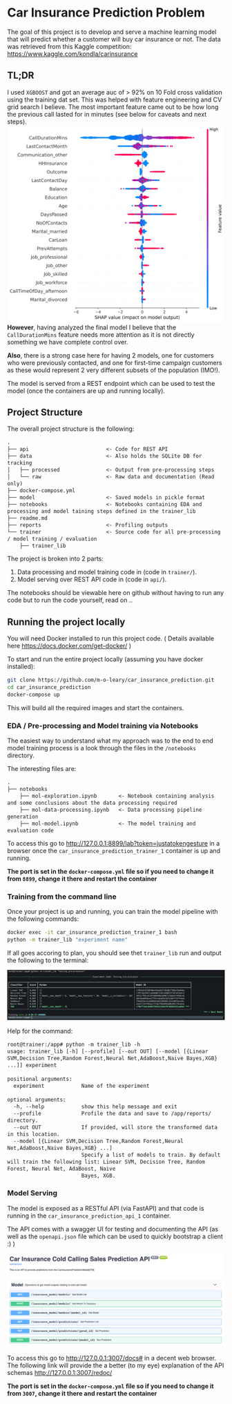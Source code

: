 # Car Insurance Prediction Problem

The goal of this project is to develop and serve a machine learning model that will predict whether a customer will buy car insurance or not. The data was retrieved from this Kaggle competition: https://www.kaggle.com/kondla/carinsurance 

## TL;DR

I used `XGBOOST` and got an average auc of > 92% on 10 Fold cross validation using the training dat set. This was helped with feature engineering and CV grid search I believe.
The most important feature came out to be how long the previous call lasted for in minutes (see below for caveats and next steps).
![best model summary](reports/best_model_summary_plot.png)
**However**, having analyzed the final model I believe that the `CallDurationMins` feature needs more attention as it is not directly something we have complete control over.

**Also**, there is a strong case here for having 2 models, one for customers who were previously contacted, and one for first-time campaign customers as these would represent 2 very different subsets of the population (IMO!).

The model is served from a REST endpoint which can be used to test the model (once the containers are up and running locally).

## Project Structure

The overall project structure is the following:

```text
.
├── api                         <- Code for REST API
├── data                        <- Also holds the SQLite DB for tracking
│   ├── processed               <- Output from pre-processing steps
│   └── raw                     <- Raw data and documentation (Read only)
├── docker-compose.yml          
├── model                       <- Saved models in pickle format
├── notebooks                   <- Notebooks containing EDA and processing and model taining steps defined in the trainer_lib 
├── readme.md
├── reports                     <- Profiling outputs
└── trainer                     <- Source code for all pre-processing / model training / evaluation
    ├── trainer_lib
```

The project is broken into 2 parts:

1. Data processing and model training code in (code in `trainer/`).
2. Model serving over REST API code in (code in `api/`).

The notebooks should be viewable here on github without having to run any code but to run the code yourself, read on ..

## Running the project locally

You will need Docker installed to run this project code.
( Details available here https://docs.docker.com/get-docker/ )

To start and run the entire project locally (assuming you have docker installed):

```sh
git clone https://github.com/m-o-leary/car_insurance_prediction.git
cd car_insurance_prediction
docker-compose up
```

This will build all the required images and start the containers.
### EDA / Pre-processing and Model training via Notebooks

The easiest way to understand what my approach was to the end to end model training process is a look through the files in the `/notebooks` directory.

The interesting files are:

```text
.
├── notebooks 
    ├── mol-exploration.ipynb       <- Notebook containing analysis and some conclusions about the data processing required  
    ├── mol-data-processing.ipynb   <- Data processing pipeline generation 
    ├── mol-model.ipynb             <- The model training and evaluation code

```

To access this go to http://127.0.0.1:8899/lab?token=justatokengesture in a browser once the `car_insurance_prediction_trainer_1` container is  up and running.

**The port is set in the `docker-compose.yml` file so if you need to change it from `8899`, change it there and restart the container**

### Training from the command line

Once your project is up and running, you can train the model pipeline with the following commands:


```bash
docker exec -it car_insurance_prediction_trainer_1 bash
python -m trainer_lib "experiment name"
```

If all goes accoring to plan, you should see thet `trainer_lib` run and output the following to the terminal:

![should be an image here of terminal output!!](reports/running_lib.png)

Help for the command:

```text
root@trainer:/app# python -m trainer_lib -h
usage: trainer_lib [-h] [--profile] [--out OUT] [--model [{Linear SVM,Decision Tree,Random Forest,Neural Net,AdaBoost,Naive Bayes,XGB} ...]] experiment

positional arguments:
  experiment            Name of the experiment

optional arguments:
  -h, --help            show this help message and exit
  --profile             Profile the data and save to /app/reports/ directory.
  --out OUT             If provided, will store the transformed data in this location.
  --model [{Linear SVM,Decision Tree,Random Forest,Neural Net,AdaBoost,Naive Bayes,XGB} ...]
                        Specify a list of models to train. By default will train the following list: Linear SVM, Decision Tree, Random Forest, Neural Net, AdaBoost, Naive
                        Bayes, XGB.
```

### Model Serving

The model is exposed as a RESTful API (via FastAPI) and that code is running in the `car_insurance_prediction_api_1` container.

The API comes with a swagger UI for testing and documenting the API (as well as the `openapi.json` file which can be used to quickly bootstrap a client :) )

![rest endpoint](reports/fast_api.png)

To access this go to http://127.0.0.1:3007/docs# in a decent web browser.
The following link will provide the a better (to my eye) explanation of the API schemas http://127.0.0.1:3007/redoc/ 

**The port is set in the `docker-compose.yml` file so if you need to change it from `3007`, change it there and restart the container**
